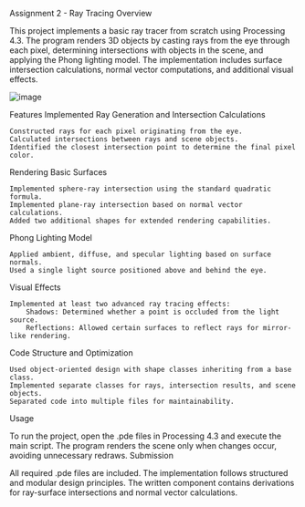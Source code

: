Assignment 2 - Ray Tracing
Overview

This project implements a basic ray tracer from scratch using Processing 4.3. The program renders 3D objects by casting rays from the eye through each pixel, determining intersections with objects in the scene, and applying the Phong lighting model. The implementation includes surface intersection calculations, normal vector computations, and additional visual effects.

![image](https://github.com/user-attachments/assets/a24e4a7f-bc6b-46ac-83e8-77dcc6be5288)


Features Implemented
Ray Generation and Intersection Calculations

    Constructed rays for each pixel originating from the eye.
    Calculated intersections between rays and scene objects.
    Identified the closest intersection point to determine the final pixel color.

Rendering Basic Surfaces

    Implemented sphere-ray intersection using the standard quadratic formula.
    Implemented plane-ray intersection based on normal vector calculations.
    Added two additional shapes for extended rendering capabilities.

Phong Lighting Model

    Applied ambient, diffuse, and specular lighting based on surface normals.
    Used a single light source positioned above and behind the eye.

Visual Effects

    Implemented at least two advanced ray tracing effects:
        Shadows: Determined whether a point is occluded from the light source.
        Reflections: Allowed certain surfaces to reflect rays for mirror-like rendering.

Code Structure and Optimization

    Used object-oriented design with shape classes inheriting from a base class.
    Implemented separate classes for rays, intersection results, and scene objects.
    Separated code into multiple files for maintainability.

Usage

To run the project, open the .pde files in Processing 4.3 and execute the main script. The program renders the scene only when changes occur, avoiding unnecessary redraws.
Submission

All required .pde files are included. The implementation follows structured and modular design principles. The written component contains derivations for ray-surface intersections and normal vector calculations.
